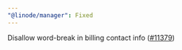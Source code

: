 ```yaml
---
"@linode/manager": Fixed
---
```


Disallow word-break in billing contact info ([#11379](https://github.com/linode/manager/pull/11379))
